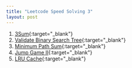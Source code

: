 ```yaml
---
title: "Leetcode Speed Solving 3"
layout: post
---
```


1. [3Sum](https://leetcode.com/problems/3sum/){:target="_blank"}
2. [Validate Binary Search Tree](https://leetcode.com/problems/validate-binary-search-tree/){:target="_blank"}
3. [Minimum Path Sum](https://leetcode.com/problems/minimum-path-sum/){:target="_blank"}
4. [Jump Game II](https://leetcode.com/problems/jump-game-ii/){:target="_blank"}
5. [LRU Cache](https://leetcode.com/problems/lru-cache/){:target="_blank"}